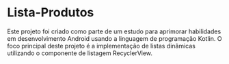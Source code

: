 # Lista-Produtos

Este projeto foi criado como parte de um estudo para aprimorar habilidades em desenvolvimento Android usando a linguagem de programação Kotlin. O foco principal deste projeto é a implementação de listas dinâmicas utilizando o componente de listagem RecyclerView.

